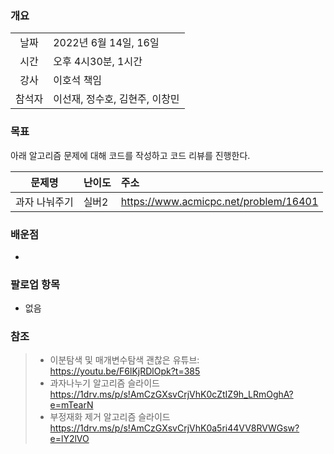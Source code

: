 ### 개요
|  |  |
| :---:  | :--- |
| 날짜 | 2022년 6월 14일, 16일 |
| 시간 | 오후 4시30분, 1시간 |
| 강사 | 이호석 책임 |
| 참석자 | 이선재, 정수호, 김현주, 이창민 |

### 목표
아래 알고리즘 문제에 대해 코드를 작성하고 코드 리뷰를 진행한다.

| 문제명 | 난이도 | 주소 |
| :---:  | :--- | :--- |
| 과자 나눠주기 | 실버2 | https://www.acmicpc.net/problem/16401 |

### 배운점
+
 
### 팔로업 항목
+ 없음

### 참조
> + 이분탐색 및 매개변수탐색 괜찮은 유튜브: 
> https://youtu.be/F6lKjRDlOpk?t=385
> + 과자나누기 알고리즘 슬라이드
> https://1drv.ms/p/s!AmCzGXsvCrjVhK0cZtIZ9h_LRmOghA?e=mTearN
> + 부정재화 제거 알고리즘 슬라이드
> https://1drv.ms/p/s!AmCzGXsvCrjVhK0a5ri44VV8RVWGsw?e=lY2lVO

